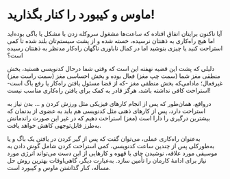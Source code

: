 # ماوس و کیبورد را کنار بگذارید!

آیا تاکنون برایتان اتفاق افتاده که ساعت‌ها مشغول سروکله زدن با مشکل یا باگی بوده‌اید اما هیچ راه‌کاری به ذهنتان نرسیده، خسته شده و از پشت سیستم‌تان بلند شده تا کمی استراحت کنید یا چیزی بنوشید اما در کمال ناباوری ناگهان راه‌کار مدنظر به ذهنتان رسیده است؟

دلیلی که پشت این قضیه نهفته این است که وقتی شما درحال کدنویسی هستید، بخش منطقی مغز شما (سمت چپ مغز) فعال بوده و بخش احساسی مغز (سمت راست مغز) غیرفعال؛ مادامی‌که بخش منطقی مغز -که از قضا مسئول یافتن راه‌کار یا رفع باگ است- استراحت کافی نداشته باشد، هرگز قادر به کمک برای یافتن راه‌کاری مناسب نیست!

درواقع، همان‌طور که پس از انجام کارهای فیزیکی مثل ورزش کردن و … بدن نیاز به استراحت دارد، پس از کارهای ذهنی مثل کدنویسی هم باید به عضوی از بدنمان که بیشترین درگیری را دارا است (مغز) استراحت دهیم که در غیر این‌ صورت راندمانش به‌طرز قابل‌توجهی کاهش خواهد یافت.

به‌عنوان راه‌کاری عملی، می‌توان گفت که پس از گیر کردن در یافتن یک باگ و یا به‌طورکلی پس از چندین ساعت کدنویسی، کمی استراحت کردن شامل گوش دادن به موسیقی مورد علاقه،‌ نوشیدن چای یا قهوه و کارهایی از این دست می‌تواند انرژی مورد نیاز برای ادامهٔ کارمان را تأ‌مین سازد. به‌عبارت دیگر، گاهی‌اوقات بهترین روش حل مسأله، کنار گذاشتن ماوس و کیبورد است.
